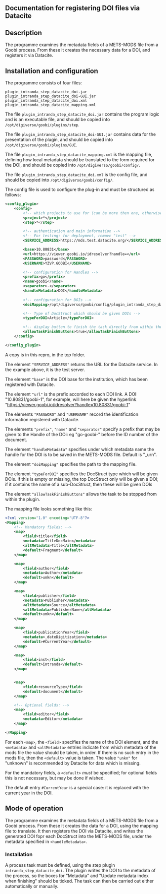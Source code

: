 ## Documentation for registering DOI files via Datacite

## Description

The programme examines the metadata fields of a METS-MODS file from a Goobi process. From these it creates the necessary data for a DOI, and registers it via Datacite.


## Installation and configuration

The programme consists of four files:

```
plugin_intranda_step_datacite_doi.jar
plugin_intranda_step_datacite_doi-GUI.jar
plugin_intranda_step_datacite_doi.xml
plugin_intranda_step_datacite_mapping.xml
```

The file `plugin_intranda_step_datacite_doi.jar` contains the program logic and is an executable file, and should be copied into
`/opt/digiverso/goobi/plugins/step`.

The file `plugin_intranda_step_datacite_doi-GUI.jar` contains data for the presentation of the plugin, and should be copied into
`/opt/digiverso/goobi/plugins/GUI`.

The file `plugin_intranda_step_datacite_mapping.xml` is the mapping file, defining how local metadata should be translated to the form required for the DOI, and should be copied into `/opt/digiverso/goobi/config/`.

The file `plugin_intranda_step_datacite_doi.xml` is the config file, and should be copied into `/opt/digiverso/goobi/config/`.

The config file is used to configure the plug-in and must be structured as follows:

```xml
<config_plugin>
    <config>
        <!-- which projects to use for (can be more then one, otherwise use *) -->
        <project>*</project>
        <step>*</step>

        <!-- authentication and main information -->
        <!-- For testing: for deployment, remove "test" -->
        <SERVICE_ADDRESS>https://mds.test.datacite.org/</SERVICE_ADDRESS>

        <base>10.80831</base>
        <url>https://viewer.goobi.io/idresolver?handle=</url>
        <PASSWORD>password</PASSWORD>
        <USERNAME>YZVP.GOOBI</USERNAME>

        <!-- configuration for Handles -->
        <prefix>go</prefix>
        <name>goobi</name>
        <separator>-</separator>
        <handleMetadata>DOI</handleMetadata>
        
        <!-- configuration for DOIs -->
        <doiMapping>/opt/digiverso/goobi/config/plugin_intranda_step_datacite_mapping.xml</doiMapping>

        <!-- Type of DocStruct which should be given DOIs -->
        <typeForDOI>Article</typeForDOI>

        <!-- display button to finish the task directly from within the entered plugin -->
        <allowTaskFinishButtons>true</allowTaskFinishButtons>
    </config>

</config_plugin>
```

A copy is in this repro, in the top folder.

The element `"SERVICE_ADDRESS"`
returns the URL for the Datacite service. In the example above, it is the test server.

The element `"base"`
is the DOI base for the institution, which has been registered with Datacite.

The element `"url"`
is the prefix accorded to each DOI link. A DOI "10.80831/goobi-1", for example, will here be given the hyperlink "https://viewer.goobi.io/idresolver?handle=10.80831/goobi-1"

The elements `"PASSWORD"` and `"USERNAME"`
record the identification information registered with Datacite.

The elements `"prefix"`, `"name"` and `"separator"` specify a prefix that may be given to the Handle of the DOi: eg "go-goobi-" before the ID number of the document.

The element `"handleMetadata"`
specifies under which metadata name the handle for the DOI is to be saved in the METS-MODS file. Default is "_urn".

The element `"doiMapping"`
specifies the path to the mapping file.

The element `"typeForDOI"` 
specifies the DocStruct type which will be given DOIs. If this is empty or missing, the top DocStruct only will be given a DOI; if it contains the name of a sub-DocStruct, then these will be given DOIs

The element `"allowTaskFinishButtons"`
allows the task to be stopped from within the plugin.


The mapping file looks something like this:

```xml
<?xml version="1.0" encoding="UTF-8"?>
<Mapping>
    <!-- Mandatory fields: -->
    <map>
        <field>title</field>
        <metadata>TitleDocMain</metadata>
        <altMetadata>Title</altMetadata>
        <default>Fragment</default>
    </map>

    <map>
        <field>author</field>
        <metadata>Author</metadata>
        <default>unkn</default>
    </map>

    <map>
        <field>publisher</field>
        <metadata>Publisher</metadata>
        <altMetadata>Source</altMetadata>
        <altMetadata>PublisherName</altMetadata>
        <default>unkn</default>
    </map>

    <map>
        <field>publicationYear</field>
        <metadata>_dateDigitization</metadata>
        <default>#CurrentYear</default>
    </map>

    <map>
        <field>inst</field>
        <default>intranda</default>
    </map>


    <map>
        <field>resourceType</field>
        <default>document</default>
    </map>

    <!-- Optional fields: -->
    <map>
        <field>editor</field>
        <metadata>Editor</metadata>
    </map>

</Mapping>
```

For each `<map>`, the `<field>` specifies the name of the DOI element, and the `<metadata>` and `<altMetadata>` entries indicate from which metadata of the mods file the value should be taken, in order. If there is no such entry in the mods file, then the `<default>` value is taken. The value `"unkn"` for "unknown" is recommended by Datacite for data which is missing.

For the mandatory fields, a `<default>` _must_ be specified; for optional fields this is not necessary, but may be done if wished.

The default entry `#CurrentYear` is a special case: it is replaced with the current year in the DOI.


## Mode of operation

The programme examines the metadata fields of a METS-MODS file from a Goobi process. From these it creates the data for a DOI, using the mapping file to translate. It then registers the DOI via Datacite, and writes the generated DOI fopr each DocStruct into the METS-MODS file, under the metadata specified in `<handleMetadata>`.

### Installation 

A process task must be defined, using the step plugin `intranda_step_datacite_doi`. The plugin writes the DOI to the metadata of the process, so the boxes for "Metadata" and "Update metadata index when finishing" should be ticked. The task can then be carried out either automatically or manually.


